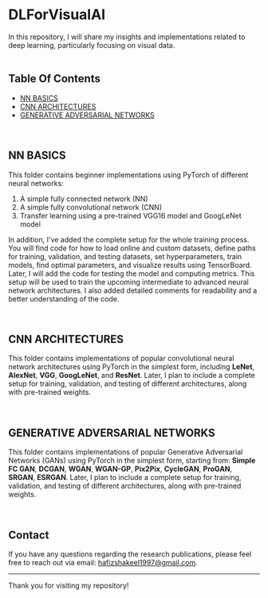 # DLForVisualAI

In this repository, I will share my insights and implementations related to deep learning, particularly focusing on visual data.
<br><br>

## Table Of Contents
- [NN BASICS](#nn-basics)
- [CNN ARCHITECTURES](#cnn-architectures)
- [GENERATIVE ADVERSARIAL NETWORKS](#generative-adversarial-networks)
<br>

## NN BASICS
This folder contains beginner implementations using PyTorch of different neural networks:
1. A simple fully connected network (NN)
2. A simple fully convolutional network (CNN)
3. Transfer learning using a pre-trained VGG16 model and GoogLeNet model

In addition, I've added the complete setup for the whole training process. You will find code for how to load online and custom datasets, define paths for training, validation, and testing datasets, set hyperparameters, train models, find optimal parameters, and visualize results using TensorBoard. Later, I will add the code for testing the model and computing metrics. This setup will be used to train the upcoming intermediate to advanced neural network architectures. I also added detailed comments for readability and a better understanding of the code.

<br>

## CNN ARCHITECTURES
This folder contains implementations of popular convolutional neural network architectures using PyTorch in the simplest form, including __LeNet__, __AlexNet__, __VGG__, __GoogLeNet__, and __ResNet__. Later, I plan to include a complete setup for training, validation, and testing of different architectures, along with pre-trained weights. 

<br>

## GENERATIVE ADVERSARIAL NETWORKS
This folder contains implementations of popular Generative Adversarial Networks (GANs) using PyTorch in the simplest form, starting from: **Simple FC GAN**, **DCGAN**, **WGAN**, **WGAN-GP**, **Pix2Pix**, **CycleGAN**, **ProGAN**, **SRGAN**, **ESRGAN**. Later, I plan to include a complete setup for training, validation, and testing of different architectures, along with pre-trained weights. 

<br>

## Contact
If you have any questions regarding the research publications, please feel free to reach out via email: [hafizshakeel1997@gmail.com](mailto:hafizshakeel1997@gmail.com).


---

Thank you for visiting my repository!
